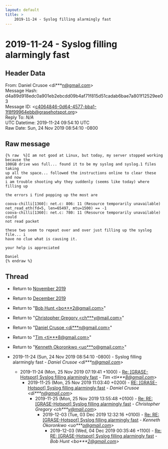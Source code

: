 ```yaml
---
layout: default
title: >
    2019-11-24 - Syslog filling alarmingly fast
---
```


# 2019-11-24 - Syslog filling alarmingly fast

## Header Data

From: Daniel Crusoe \<di***n@gmail.com\><br>
Message Hash: d4a89d918edc0a901eb2ebcdd09b4af71f815d51cadab6bae7a801f12529ee03<br>
Message ID: \<c4064846-0d64-4577-bba1-1f8f99964ebb@grasehotspot.org\><br>
Reply To: _N/A_<br>
UTC Datetime: 2019-11-24 09:54:10 UTC<br>
Raw Date: Sun, 24 Nov 2019 08:54:10 -0800<br>

## Raw message

```
{% raw  %}I am not good at Linux, but today, my server stopped working because the 
100GB drive was full... found it to be my syslog and syslog.1 files taking 
up all the space... followed the instructions online to clear these and now 
i am trouble shooting why they suddenly (seems like today) where filling up

the errors i find popping up the most are 

coova-chilli[1360]: net.c: 806: 11 (Resource temporarily unavailable) 
net_read_eth(fd=5, len=65497, mtu=1500) == -1
coova-chilli[1360]: net.c: 780: 11 (Resource temporarily unavailable) could 
not read packet

these two seem to repeat over and over just filling up the syslog file... i 
have no clue what is causing it.

your help is appreciated

Daniel
{% endraw %}
```

## Thread

+ Return to [November 2019](/archive/2019/11)
+ Return to [December 2019](/archive/2019/12)

+ Return to "[Bob Hunt <bo***2<span>@</span>gmail.com>](/authors/bo___2_at_gmail_com)"
+ Return to "[Christopher Gregory <ch***y<span>@</span>mail.com>](/authors/ch___y_at_mail_com)"
+ Return to "[Daniel Crusoe <di***n<span>@</span>gmail.com>](/authors/di___n_at_gmail_com)"
+ Return to "[Tim <ti***8<span>@</span>gmail.com>](/authors/ti___8_at_gmail_com)"
+ Return to "[Kenneth Okoronkwo <uo***o<span>@</span>gmail.com>](/authors/uo___o_at_gmail_com)"

+ 2019-11-24 (Sun, 24 Nov 2019 08:54:10 -0800) - Syslog filling alarmingly fast - _Daniel Crusoe \<di***n@gmail.com\>_
  + 2019-11-24 (Mon, 25 Nov 2019 07:19:41 +1000) - [Re: [GRASE-Hotspot] Syslog filling alarmingly fast](/archive/2019/11/32dc6ee23b73c0a851a076b2b287ace807485e4e18b8bfc3f087a4abd8315954) - _Tim \<ti***8@gmail.com\>_
    + 2019-11-25 (Mon, 25 Nov 2019 11:03:40 +0200) - [RE: [GRASE-Hotspot] Syslog filling alarmingly fast](/archive/2019/11/782083bbb8039a656b9a7acfca7579c0bce8427f9cdfa1f0105933ec264028bf) - _Daniel Crusoe \<di***n@gmail.com\>_
      + 2019-11-25 (Mon, 25 Nov 2019 13:55:48 +0100) - [Re: RE: [GRASE-Hotspot] Syslog filling alarmingly fast](/archive/2019/11/43c3b73735dbbb28654b61a0ecae10fa3b3df37d66f0d89acfd09233e81623dd) - _Christopher Gregory \<ch***y@mail.com\>_
        + 2019-12-03 (Tue, 03 Dec 2019 12:32:16 +0100) - [Re: RE: [GRASE-Hotspot] Syslog filling alarmingly fast](/archive/2019/12/1b3139ca419213272396be2ab1f87a411df89ac5f9dc5909a741ce3831fc1881) - _Kenneth Okoronkwo \<uo***o@gmail.com\>_
          + 2019-12-03 (Wed, 04 Dec 2019 00:35:46 +1100) - [Re: RE: [GRASE-Hotspot] Syslog filling alarmingly fast](/archive/2019/12/1b095db71fc022c5c34de6377db5aa6ad935d264e07f59679ac7d27d8c2a101d) - _Bob Hunt \<bo***2@gmail.com\>_

